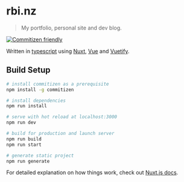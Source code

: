 # rbi.nz
> My portfolio, personal site and dev blog.

[![Commitizen friendly](https://img.shields.io/badge/commitizen-friendly-brightgreen.svg)](http://commitizen.github.io/cz-cli/)


Written in [typescript](https://typescriptlang.org/) using [Nuxt](https://nuxtjs.org), [Vue](https://vuejs.org) and [Vuetify](https://vuetifyjs.com/). 

## Build Setup

``` bash
# install commitizen as a prerequisite
npm install -g commitizen

# install dependencies
npm run install

# serve with hot reload at localhost:3000
npm run dev

# build for production and launch server
npm run build
npm run start

# generate static project
npm run generate
```

For detailed explanation on how things work, check out [Nuxt.js docs](https://nuxtjs.org).
